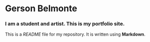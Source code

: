 # Gerson Belmonte

### I am a student and artist. This is my portfolio site.

This is a *README* file for my repository. It is written using **Markdown**.
